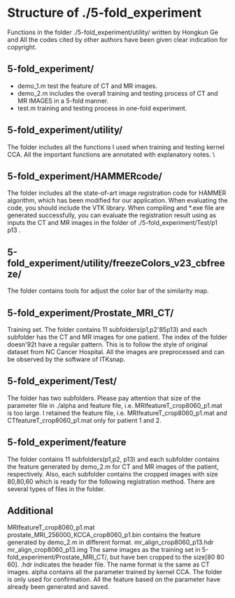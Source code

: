 # Structure of ./5-fold_experiment

Functions in the folder ./5-fold_experiment/utility/ written by Hongkun Ge and All the codes cited by other authors have been given clear indication for copyright.

## 5-fold_experiment/
- demo_1.m    test the feature of CT and MR images.
- demo_2.m    includes the overall training and testing process of CT and MR IMAGES in a 5-fold manner. 
- test.m      training and testing process in one-fold experiment.

## 5-fold_experiment/utility/
The folder includes all the functions I used when training and testing kernel CCA. All the important functions are annotated with explanatory notes. \

## 5-fold_experiment/HAMMERcode/
The folder includes all the state-of-art image registration code for HAMMER algorithm, which has been modified for our application. When evaluating the code, you should include the VTK library. When compiling and *.exe file are generated successfully, you can evaluate the registration result using as inputs the CT and MR images in the folder of ./5-fold_experiment/Test/p1 p13 .

## 5-fold_experiment/utility/freezeColors_v23_cbfreeze/
The folder contains tools for adjust the color bar of the similarity map.

## 5-fold_experiment/Prostate_MRI_CT/
Training set. The folder contains 11 subfolders(p1,p2\'85p13) and each subfolder has the CT and MR images for one patient. The index of the folder doesn\'92t have a regular pattern. This is to follow the style of original dataset from NC Cancer Hospital. All the images are preprocessed and can be observed by the software of ITKsnap.

## 5-fold_experiment/Test/
The folder has two subfolders.  Please pay attention that size of the parameter file in ./alpha and feature file, i.e. MRIfeatureT_crop8060_p1.mat is too large. I retained the feature file, i.e. MRIfeatureT_crop8060_p1.mat  and CTfeatureT_crop8060_p1.mat only for patient 1 and 2. 

## 5-fold_experiment/feature 
The folder contains 11 subfolders(p1,p2, p13) and each subfolder contains the feature generated by demo_2.m for CT and MR images of the patient, respectively. Also, each subfolder contains the cropped images with size 80,80,60 which is ready for the following registration method. 
There are several types of files in the folder. 

## Additional 
MRIfeatureT_crop8060_p1.mat   prostate_MRI_256000_KCCA_crop8060_p1.bin contains the feature generated by demo_2.m in different format. 
mr_align_crop8060_p13.hdr   mr_align_crop8060_p13.img   The same images as the training set in 5-fold_experiment/Prostate_MRI_CT/, but have ben cropped to the size[80 80 60]. .hdr indicates the header file. The name format is the same as CT images. alpha contains all the parameter trained by kernel CCA. The folder is only used for confirmation. All the feature based on the parameter have already been generated and saved. 

